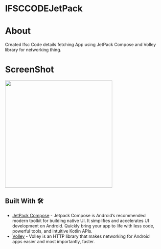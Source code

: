 # IFSCCODEJetPack


# About 

Created Ifsc Code details fetching App using JetPack Compose and Volley library for networking thing. 

# ScreenShot

<img src="https://user-images.githubusercontent.com/42689087/204343574-583b6b36-ad57-4c24-8baf-c5cd02fc0093.jpg" width="350"/>


## Built With 🛠
- [JetPack Compose](https://developer.android.com/jetpack/compose) - Jetpack Compose is Android’s recommended modern toolkit for building native UI. It simplifies and accelerates UI development on Android. Quickly bring your app to life with less code, powerful tools, and intuitive Kotlin APIs.
- [Volley](https://google.github.io/volley/) - Volley is an HTTP library that makes networking for Android apps easier and most importantly, faster. 
